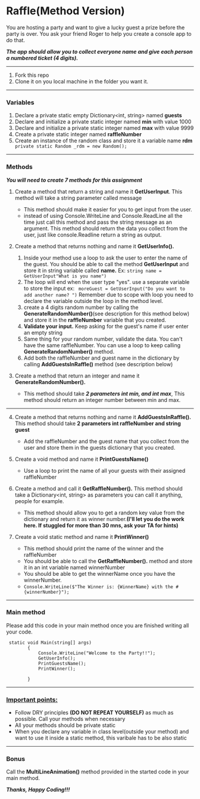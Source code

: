 # Raffle(Method Version)

You are hosting a party and want to give a lucky guest a prize before the party is over. You ask your friend Roger to help you create a console app to do that.

**_The app should allow you to collect everyone name and give each person a numbered ticket (4 digits)._**

***
1. Fork this repo
1. Clone it on you local machine in the folder you want it.
***

### Variables
1. Declare a private static empty Dictionary<int, string> named **guests**
1. Declare and initialize a private static integer named **min** with value 1000
2. Declare and initialize a private static integer named **max** with value 9999
3. Create a private static integer named **raffleNumber**
4. Create an instance of the random class and store it a variable name **rdm** ``` private static Random _rdm = new Random();```

***
### Methods

_**You will need to create 7 methods for this assignment**_

1. Create a method that return a string and name it **GetUserInput**. This method will take a string parameter called message
    * This method should make it easier for you to get input from the user.
    * instead of using Console.WriteLine and Console.ReadLine all the time just call this method and pass the string message as an argument. This method should return the data you collect from the user, just like console.Readline return a string as output.
  
2. Create a method that returns nothing and name it **GetUserInfo().**
   1. Inside your method use a loop to ask the user to enter the name of the guest. You should be able to call the method **GetUserInput** and store it in string variable called **name.** Ex: ``` string name = GetUserInput"What is you name") ```
   2. The loop will end when the user type "yes". use a separate variable to store the input ex: ``` moreGuest = GetUserInput("Do you want to add another name? ")``` Remember due to scope with loop you need to declare the variable outside the loop in the method level.
   3. create a 4 digits random number by calling the **GenerateRandomNumber()**(see description for this method below) and store it in the **raffleNumber** variable that you created.
   4. **Validate your input.** Keep asking for the guest's name if user enter an empty string
   5. Same thing for your random number, validate the data. You can't have the same raffleNumber. You can use a loop to keep calling **GenerateRandomNumber()** method.
   6. Add both the raffleNumber and guest name in the dictionary by calling **AddGuestsInRaffle()** method (see description below)

3. Create a method that return an integer and name it **GenerateRandomNumber().**
    * This method should take **_2 parameters int min, and int max_**, This method should return an integer number between min and max.


***

4. Create a method that returns nothing and name it **AddGuestsInRaffle().** This method should take **2 parameters int raffleNumber and string guest**
    * Add the raffleNumber and the guest name that you collect from the user and store them in the guests dictionary that you created.

5. Create a void method and name it **PrintGuestsName()**
    * Use a loop to print the name of all your guests with their assigned raffleNumber

6. Create a method and call it **GetRaffleNumber().** This method should take a Dictionary<int, string> as parameters you can call it anything, people for example.
    * This method should allow you to get a random key value from the dictionary and return it as winner number.**(I'll let you do the work here. If stuggled for more than 30 mns, ask your TA for hints)**

7. Create a void static method and name it **PrintWinner()**
    * This method should print the name of the winner and the raffleNumber
    * You should be able to call the **GetRaffleNumber().** method and store it in an int variable named winnerNumber
    * You should be able to get the winnerName once you have the winnerNumber.
    * ``` Console.WriteLine($"The Winner is: {WinnerName} with the #{winnerNumber}"); ```
***
### Main method

Please add this code in your main method once you are finished writing all your code.

```
 static void Main(string[] args)
        {
            Console.WriteLine("Welcome to the Party!!");
            GetUserInfo();
            PrintGuestsName();
            PrintWinner();
            
        }

```

***

### <ins>Important points:</ins>
* Follow DRY principles **(DO NOT REPEAT YOURSELF)** as much as possible. Call your methods when necessary
* All your methods should be private static
* When you declare any variable in class level(outside your method) and want to use it inside a static method, this varibale has to be also static

***


### Bonus
Call the **MultiLineAnimation()** method provided in the started code in your main method.



**_Thanks, Happy Coding!!!_**
